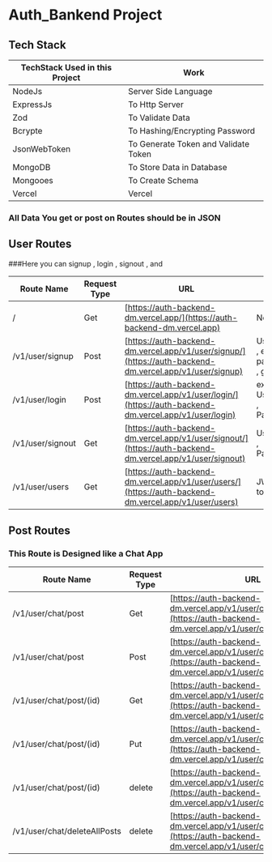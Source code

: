 # Auth_Bankend Project

## Tech Stack

| TechStack Used in this Project | Work |
| -------- | -------- |
| NodeJs  | Server Side Language |
| ExpressJs | To Http Server |
| Zod | To Validate Data  |
| Bcrypte | To Hashing/Encrypting Password  |
| JsonWebToken | To Generate Token and Validate Token  |
| MongoDB  | To Store Data in Database  |
| Mongooes | To Create Schema  |
| Vercel | Vercel  | To Deploy Project in Vercel  |

### All Data You get or post on Routes should be in JSON 

## User Routes 
###Here you can signup , login , signout , and 

| Route Name | Request Type | URL | Need | Get |
| -------- | -------- | -------- | --------- | -------- |
| / | Get | [https://auth-backend-dm.vercel.app/](https://auth-backend-dm.vercel.app) | Nothing  | welcome message |
| /v1/user/signup | Post | [https://auth-backend-dm.vercel.app/v1/user/signup/](https://auth-backend-dm.vercel.app/v1/user/signup) | Username , email , password , gender | Success Message |
| /v1/user/login | Post | [https://auth-backend-dm.vercel.app/v1/user/login/](https://auth-backend-dm.vercel.app/v1/user/login) | exsting Username , Password | Success Message |
| /v1/user/signout | Get | [https://auth-backend-dm.vercel.app/v1/user/signout/](https://auth-backend-dm.vercel.app/v1/user/signout) | Username , Password | Success Message |
| /v1/user/users | Get | [https://auth-backend-dm.vercel.app/v1/user/users/](https://auth-backend-dm.vercel.app/v1/user/users) | JWT token | All Users Data |



## Post Routes
### This Route is Designed like a Chat App

| Route Name | Request Type | URL | Need | Get |
| -------- | -------- | -------- | --------- | -------- |
| /v1/user/chat/post | Get | [https://auth-backend-dm.vercel.app/v1/user/chat/post](https://auth-backend-dm.vercel.app/v1/user/chat/post) | JWT token ,   | All posts |
| /v1/user/chat/post | Post | [https://auth-backend-dm.vercel.app/v1/user/chat/post](https://auth-backend-dm.vercel.app/v1/user/chat/post) | JWT token ,Username ,title, message   | Success Message , your post |
| /v1/user/chat/post/(id) | Get | [https://auth-backend-dm.vercel.app/v1/user/chat/post/:id](https://auth-backend-dm.vercel.app/v1/user/chat/post/:id) | JWT token , postId | Post |
| /v1/user/chat/post/(id) | Put | [https://auth-backend-dm.vercel.app/v1/user/chat/post/:id](https://auth-backend-dm.vercel.app/v1/user/chat/post/:id) | JWT token , postId , new title and msg | Success Message , NewPost |
| /v1/user/chat/post/(id) | delete | [https://auth-backend-dm.vercel.app/v1/user/chat/post/:id](https://auth-backend-dm.vercel.app/v1/user/chat/post/:id) | JWT token , postId | Succes Msg |
| /v1/user/chat/deleteAllPosts | delete | [https://auth-backend-dm.vercel.app/v1/user/chat/deleteAllPosts](https://auth-backend-dm.vercel.app/v1/user/chat/deleteAllPosts) | JWT token | Succes Msg |


